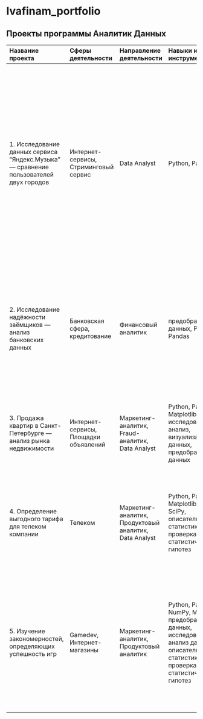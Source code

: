# lvafinam_portfolio
## Проекты программы Аналитик Данных

| Название проекта | Сферы деятельности | Направление деятельности | Навыки и инструменты | Задачи проекта | Описание проекта | Ключевые слова проекта |
| :-------------- | :---------------- |:------------------------| :-------------------| :-------------| :---------------| :--------------------| 
|1. Исследование данных сервиса “Яндекс.Музыка” — сравнение пользователей двух городов | Интернет-сервисы, Стриминговый сервис | Data Analyst | Python, Pandas | На реальных данных Яндекс.Музыки c помощью библиотеки Pandas и её возможностей проверить данные и сравнить поведение и предпочтения пользователей двух столиц — Москвы и Санкт-Петербурга. | Сравнение Москвы и Петербурга окружено мифами: Москва — мегаполис, подчинённый жёсткому ритму рабочей недели; Петербург — город своеобразной культуры, непохожий на Москву. Некоторые мифы отражают действительность. Другие — пустые стереотипы. Бизнес должен отличать первые от вторых, чтобы принимать рациональные решения. | обработка данных, дубликаты, пропуски, логическая индексация, группировка, сортировка | 
|2. Исследование надёжности заёмщиков — анализ банковских данных | Банковская сфера, кредитование | Финансовый аналитик | предобработка данных, Python, Pandas | На основе статистики о платёжеспособности клиентов исследовать влияет ли семейное положение и количество детей клиента на факт возврата кредита в срок | Была получена информация о данных. Определены и обработаны пропуски. Заменены типы данных на соответствующие хранящимся данным. Удалены дубликаты. Категоризованы данные. Один датафрейм декомпозирован на три. | обработка данных, дубликаты, пропуски, категоризация, декомпозиция | 
|3. Продажа квартир в Санкт-Петербурге — анализ рынка недвижимости | Интернет-сервисы, Площадки объявлений | Маркетинг-аналитик, Fraud-аналитик, Data Analyst | Python, Pandas, Matplotlib, исследовательский анализ, визуализация данных, предобработка данных | Используя данные сервиса Яндекс.Недвижимость, определить рыночную стоимость объектов недвижимости и типичные параметры квартир. | Проведена предобработка данных. Добавлены новые данные. Построены гистограммы, боксплоты, диаграммы рассеивания. | обработка данных, histogram, boxplot, scattermatrix, категоризация, scatterplot,  фрод-мониторинг |
|4. Определение выгодного тарифа для телеком компании | Телеком | Маркетинг-аналитик, Продуктовый аналитик, Data Analyst | Python, Pandas, Matplotlib, NumPy, SciPy, описательная статистика, проверка статистических гипотез | На основе данных клиентов оператора сотовой связи проанализировать поведение клиентов и поиск оптимального тарифа | Проведена предобработка данных, их анализ. Проверены гипотезы о различии выручки абонентов разных тарифов и различии выручки абонентов из Москвы и других регионов. | обработка данных, histogram, boxplot, статистический тест |
|5. Изучение закономерностей, определяющих успешность игр | Gamedev, Интернет-магазины | Маркетинг-аналитик, Продуктовый аналитик | Python, Pandas, NumPy, Matplotlib, предобработка данных, исследовательский анализ данных, описательная статистика, проверка статистических гипотез | Используя исторические данные о продажах компьютерных игр, оценки пользователей и экспертов, жанры и платформы, выявить закономерности, определяющие успешность игры | Выявлены параметры, определяющие успешность игры в разных регионах мира, на основании этого подготовлен отчет для магазина компьютерных игр для планирования рекламных кампаний. Составлены портреты пользователей каждого региона. | обработка данных, histogram, boxplot, статистический тест, piechart |
